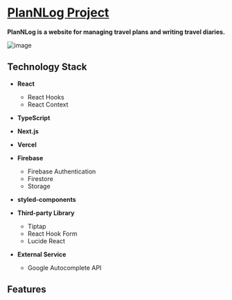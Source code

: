 # [PlanNLog Project](<https://plannlog.vercel.app/>)

**PlanNLog is a website for managing travel plans and writing travel diaries.**

![image](https://github.com/nihclil/Plan-n-Log/assets/129505187/39306141-670b-44ab-bb61-ee32695f74bd)


## Technology Stack

* **React**
  * React Hooks
  * React Context

* **TypeScript**
* **Next.js**
* **Vercel**
* **Firebase**
  * Firebase Authentication
  * Firestore
  * Storage
* **styled-components**
* **Third-party Library**
  * Tiptap
  * React Hook Form
  * Lucide React
* **External Service**
  * Google Autocomplete API

## Features
